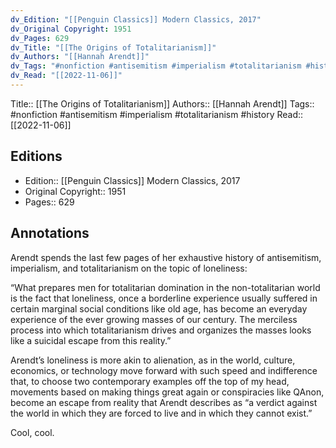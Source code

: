 ```yaml
---
dv_Edition: "[[Penguin Classics]] Modern Classics, 2017"
dv_Original Copyright: 1951
dv_Pages: 629
dv_Title: "[[The Origins of Totalitarianism]]"
dv_Authors: "[[Hannah Arendt]]"
dv_Tags: "#nonfiction #antisemitism #imperialism #totalitarianism #history"
dv_Read: "[[2022-11-06]]"
---
```

Title:: [[The Origins of Totalitarianism]]
Authors:: [[Hannah Arendt]]
Tags:: #nonfiction #antisemitism #imperialism #totalitarianism #history 
Read:: [[2022-11-06]]

## Editions
- Edition:: [[Penguin Classics]] Modern Classics, 2017
- Original Copyright:: 1951
- Pages:: 629

## Annotations

Arendt spends the last few pages of her exhaustive history of antisemitism, imperialism, and totalitarianism on the topic of loneliness:  
  
“What prepares men for totalitarian domination in the non-totalitarian world is the fact that loneliness, once a borderline experience usually suffered in certain marginal social conditions like old age, has become an everyday experience of the ever growing masses of our century. The merciless process into which totalitarianism drives and organizes the masses looks like a suicidal escape from this reality.”  
  
Arendt’s loneliness is more akin to alienation, as in the world, culture, economics, or technology move forward with such speed and indifference that, to choose two contemporary examples off the top of my head, movements based on making things great again or conspiracies like QAnon, become an escape from reality that Arendt describes as “a verdict against the world in which they are forced to live and in which they cannot exist.”  
  
Cool, cool.
